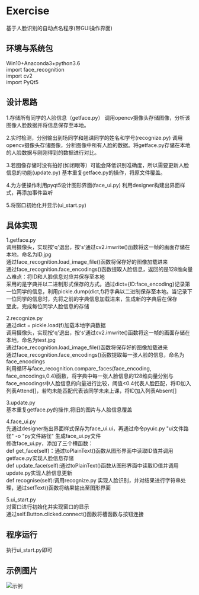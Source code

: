 # Exercise
基于人脸识别的自动点名程序(带GUI操作界面)

环境与系统包
-----
  Win10+Anaconda3+python3.6  
  import face_recognition  
  import cv2  
  import PyQt5  

  
设计思路
-----
1.存储所有同学的人脸信息（getface.py）
  调用opencv摄像头存储图像，分析该图像人脸数据并将信息保存至本地。

2.实时检测，分别输出到场同学和翘课同学的姓名和学号(recognize.py)
  调用opencv摄像头存储图像，分析图像中所有人脸的数据。将getface.py存储在本地的人脸数据与刚刚得到的数据进行对比。

3.若图像存储时没有拍好(如闭眼等）可能会降低识别准确度，所以需要更新人脸信息的功能(update.py)
  基本重复getface.py的操作，将原文件覆盖。

4.为方便操作利用pyqt5设计图形界面(face_ui.py)
  利用designer构建出界面样式，再添加事件监听

5.将窗口初始化并显示(ui_start.py)


具体实现
-----
1.getface.py  
  调用摄像头，实现按'q'退出，按‘s’通过cv2.imwrite()函数将这一帧的画面存储在本地，命名为ID.jpg  
  通过face_recognition.load_image_file()函数将保存好的图像加载进来  
  通过face_recognition.face_encodings()函数提取人脸信息，返回的是128维向量  
  △难点：将ID和人脸信息对应并保存至本地  
    采用的是字典并以二进制形式保存的方式。通过dict={ID:face_encoding}记录第一位同学的信息，利用pickle.dump(dict,f)将字典以二进制保存至本地。当记录下一位同学的信息时，先将之前的字典信息加载进来，生成新的字典后在保存  
  至此，完成每位同学人脸信息的存储  

2.recognize.py  
  通过dict = pickle.load(f)加载本地字典数据  
  调用摄像头，实现按'q'退出，按‘s’通过cv2.imwrite()函数将这一帧的画面存储在本地，命名为test.jpg  
  通过face_recognition.load_image_file()函数将保存好的图像加载进来  
  通过face_recognition.face_encodings()函数提取每一张人脸的信息，命名为face_encodings  
  利用循环与face_recognition.compare_faces(face_encoding, face_encodings,0.4)函数，将字典中每一张人脸信息的128维向量分别与face_encodings中人脸信息的向量进行比较，阈值<0.4代表人脸匹配，将ID加入列表Attend[]，若均未能匹配代表该同学未来上课，将ID加入列表Absent[]   

3.update.py  
  基本重复getface.py的操作,将旧的图片与人脸信息覆盖  

4.face_ui.py  
  先通过designer拖出界面样式保存为face_ui.ui，再通过命令pyuic.py "ui文件路径" -o "py文件路径" 生成face_ui.py文件  
  修改face_ui.py，添加了三个槽函数：  
  def get_face(self)：通过toPlainText()函数从图形界面中读取ID值并调用getface.py实现人脸信息存储  
  def update_face(self):通过toPlainText()函数从图形界面中读取ID值并调用update.py实现人脸信息更新  
  def recognise(self):调用recognize.py 实现人脸识别，并对结果进行字符串处理，通过setText()函数将结果输出至图形界面  

5.ui_start.py  
  对窗口进行初始化并实现窗口的显示  
  通过self.Button.clicked.connect()函数将槽函数与按钮连接  
  
程序运行
-----
  执行ui_start.py即可  
  
示例图片
-----
![示例](https://github.com/HangLotily/Exercise/blob/master/example/example.png)
